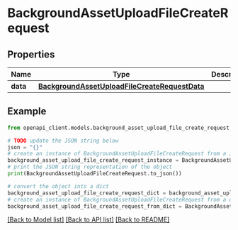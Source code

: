 # BackgroundAssetUploadFileCreateRequest


## Properties

Name | Type | Description | Notes
------------ | ------------- | ------------- | -------------
**data** | [**BackgroundAssetUploadFileCreateRequestData**](BackgroundAssetUploadFileCreateRequestData.md) |  | 

## Example

```python
from openapi_client.models.background_asset_upload_file_create_request import BackgroundAssetUploadFileCreateRequest

# TODO update the JSON string below
json = "{}"
# create an instance of BackgroundAssetUploadFileCreateRequest from a JSON string
background_asset_upload_file_create_request_instance = BackgroundAssetUploadFileCreateRequest.from_json(json)
# print the JSON string representation of the object
print(BackgroundAssetUploadFileCreateRequest.to_json())

# convert the object into a dict
background_asset_upload_file_create_request_dict = background_asset_upload_file_create_request_instance.to_dict()
# create an instance of BackgroundAssetUploadFileCreateRequest from a dict
background_asset_upload_file_create_request_from_dict = BackgroundAssetUploadFileCreateRequest.from_dict(background_asset_upload_file_create_request_dict)
```
[[Back to Model list]](../README.md#documentation-for-models) [[Back to API list]](../README.md#documentation-for-api-endpoints) [[Back to README]](../README.md)



